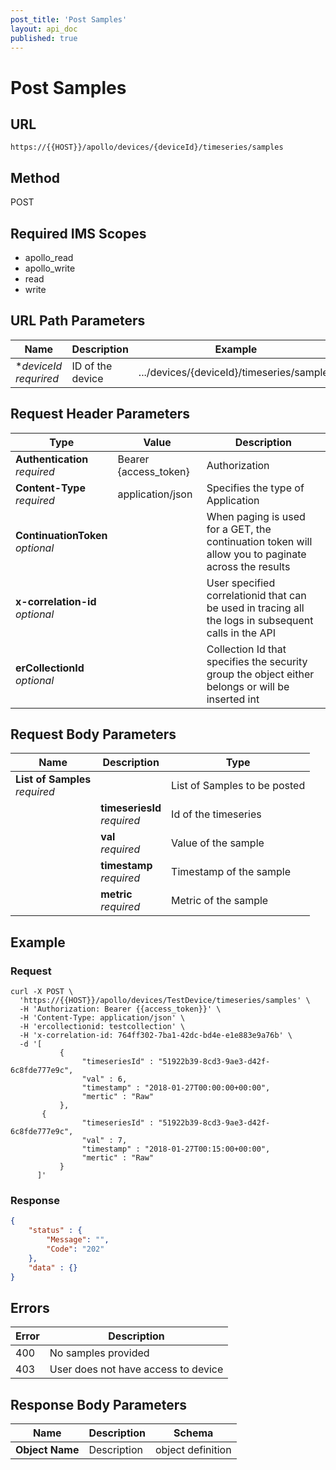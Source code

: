 ```yaml
---
post_title: 'Post Samples'
layout: api_doc
published: true
---
```

# Post Samples

## URL

`https://{{HOST}}/apollo/devices/{deviceId}/timeseries/samples`

## Method

<div class="post">POST</div>

## Required IMS Scopes

* apollo_read
* apollo_write
* read
* write

## URL Path Parameters

|Name|Description|Example|Type|
|---|---|---|---|
|**deviceId* <br>*requrired*|ID of the device|.../devices/{deviceId}/timeseries/samples|string|

## Request Header Parameters

|Type|Value|Description|
|---|---|---|
|**Authentication** <br>*required*|Bearer {access_token}|Authorization|
|**Content-Type** <br>*required*|application/json|Specifies the type of Application|
|**ContinuationToken** <br>*optional*||When paging is used for a GET, the continuation token will allow you to paginate across the results|
|**x-correlation-id** <br>*optional*||User specified correlationid that can be used in tracing all the logs in subsequent calls in the API|
|**erCollectionId** <br>*optional*||Collection Id that specifies the security group the object either belongs or will be inserted int|

## Request Body Parameters

|Name|Description|Type|
|---|---|---|
| **List of Samples** <br>*required*||List of Samples to be posted|samples list|
|| **timeseriesId** <br>*required*|Id of the timeseries|string|
|| **val** <br>*required*|Value of the sample|string|
|| **timestamp** <br>*required*|Timestamp of the sample|string|
|| **metric** <br>*required*|Metric of the sample|string|

## Example

### Request

```curl
curl -X POST \
  'https://{{HOST}}/apollo/devices/TestDevice/timeseries/samples' \
  -H 'Authorization: Bearer {{access_token}}' \
  -H 'Content-Type: application/json' \
  -H 'ercollectionid: testcollection' \
  -H 'x-correlation-id: 764ff302-7ba1-42dc-bd4e-e1e883e9a76b' \
  -d '[ 
           {
                "timeseriesId" : "51922b39-8cd3-9ae3-d42f-6c8fde777e9c",
                "val" : 6,
                "timestamp" : "2018-01-27T00:00:00+00:00",
                "mertic" : "Raw"
           },
       {
                "timeseriesId" : "51922b39-8cd3-9ae3-d42f-6c8fde777e9c",
                "val" : 7,
                "timestamp" : "2018-01-27T00:15:00+00:00",
                "mertic" : "Raw"
           }
      ]'
```

### Response

```json
{
    "status" : {
        "Message": "",
        "Code": "202"
    },
    "data" : {}
}
```

## Errors

|Error|Description|
|---|---|
|400| No samples provided|
|403| User does not have access to device|

## Response Body Parameters

|Name|Description|Schema|
|---|---|---|
| **Object Name**|Description|object definition|
